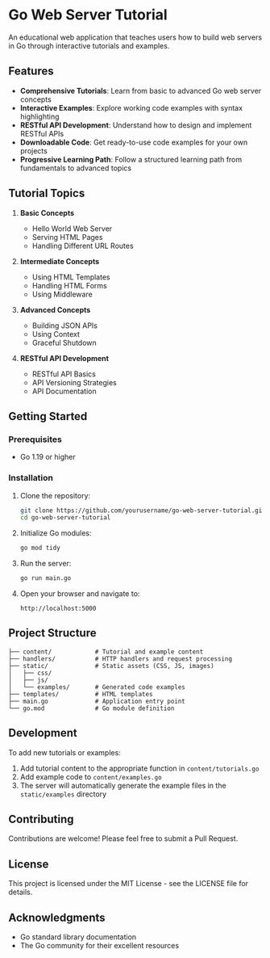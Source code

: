 # Go Web Server Tutorial

An educational web application that teaches users how to build web servers in Go through interactive tutorials and examples.

## Features

- **Comprehensive Tutorials**: Learn from basic to advanced Go web server concepts
- **Interactive Examples**: Explore working code examples with syntax highlighting
- **RESTful API Development**: Understand how to design and implement RESTful APIs
- **Downloadable Code**: Get ready-to-use code examples for your own projects
- **Progressive Learning Path**: Follow a structured learning path from fundamentals to advanced topics

## Tutorial Topics

1. **Basic Concepts**
   - Hello World Web Server
   - Serving HTML Pages
   - Handling Different URL Routes

2. **Intermediate Concepts**
   - Using HTML Templates
   - Handling HTML Forms
   - Using Middleware

3. **Advanced Concepts**
   - Building JSON APIs
   - Using Context
   - Graceful Shutdown

4. **RESTful API Development**
   - RESTful API Basics
   - API Versioning Strategies
   - API Documentation

## Getting Started

### Prerequisites

- Go 1.19 or higher

### Installation

1. Clone the repository:
   ```bash
   git clone https://github.com/yourusername/go-web-server-tutorial.git
   cd go-web-server-tutorial
   ```

2. Initialize Go modules:
   ```bash
   go mod tidy
   ```

3. Run the server:
   ```bash
   go run main.go
   ```

4. Open your browser and navigate to:
   ```
   http://localhost:5000
   ```

## Project Structure

```
├── content/            # Tutorial and example content
├── handlers/           # HTTP handlers and request processing
├── static/             # Static assets (CSS, JS, images)
│   ├── css/
│   ├── js/
│   └── examples/       # Generated code examples
├── templates/          # HTML templates
├── main.go             # Application entry point
└── go.mod              # Go module definition
```

## Development

To add new tutorials or examples:

1. Add tutorial content to the appropriate function in `content/tutorials.go`
2. Add example code to `content/examples.go`
3. The server will automatically generate the example files in the `static/examples` directory

## Contributing

Contributions are welcome! Please feel free to submit a Pull Request.

## License

This project is licensed under the MIT License - see the LICENSE file for details.

## Acknowledgments

- Go standard library documentation
- The Go community for their excellent resources